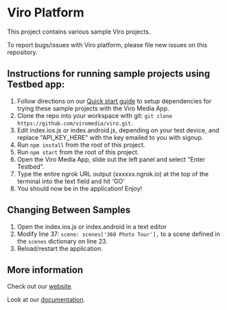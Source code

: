 # Viro Platform

This project contains various sample Viro projects.

To report bugs/issues with Viro platform, please file new issues on this repository.

## Instructions for running sample projects using Testbed app:

1. Follow directions on our [Quick start guide](http://docs.viromedia.com/v1.0.0/docs/quick-start) to setup dependencies for trying these sample projects with the Viro Media App.
2. Clone the repo into your workspace with git: `git clone https://github.com/viromedia/viro.git`.
3. Edit index.ios.js or index.android.js, depending on your test device, and replace "API_KEY_HERE" with the key emailed to you with signup.
4. Run `npm install` from the root of this project.
5. Run `npm start` from the root of this project.
6. Open the Viro Media App, slide out the left panel and select "Enter Testbed".
7. Type the entire ngrok URL output (xxxxxx.ngrok.io) at the top of the terminal into the text field and hit 'GO'
8. You should now be in the application! Enjoy!

## Changing Between Samples

1. Open the index.ios.js or index.android in a text editor
2. Modify line 37: `scene: scenes['360 Photo Tour'],` to a scene defined in the `scenes` dictionary on line 23.
3. Reload/restart the application.

## More information

Check out our [website](http://www.viromedia.com/).

Look at our [documentation](http://docs.viromedia.com/).

